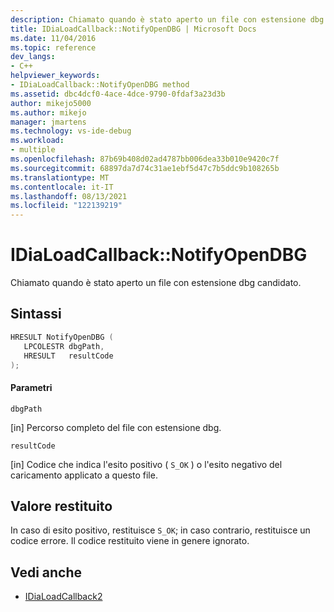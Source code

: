 ```yaml
---
description: Chiamato quando è stato aperto un file con estensione dbg candidato.
title: IDiaLoadCallback::NotifyOpenDBG | Microsoft Docs
ms.date: 11/04/2016
ms.topic: reference
dev_langs:
- C++
helpviewer_keywords:
- IDiaLoadCallback::NotifyOpenDBG method
ms.assetid: dbc4dcf0-4ace-4dce-9790-0fdaf3a23d3b
author: mikejo5000
ms.author: mikejo
manager: jmartens
ms.technology: vs-ide-debug
ms.workload:
- multiple
ms.openlocfilehash: 87b69b408d02ad4787bb006dea33b010e9420c7f
ms.sourcegitcommit: 68897da7d74c31ae1ebf5d47c7b5ddc9b108265b
ms.translationtype: MT
ms.contentlocale: it-IT
ms.lasthandoff: 08/13/2021
ms.locfileid: "122139219"
---
```

# <a name="idialoadcallbacknotifyopendbg"></a>IDiaLoadCallback::NotifyOpenDBG
Chiamato quando è stato aperto un file con estensione dbg candidato.

## <a name="syntax"></a>Sintassi

```C++
HRESULT NotifyOpenDBG ( 
   LPCOLESTR dbgPath,
   HRESULT   resultCode
);
```

#### <a name="parameters"></a>Parametri
 `dbgPath`

[in] Percorso completo del file con estensione dbg.

 `resultCode`

[in] Codice che indica l'esito positivo ( `S_OK` ) o l'esito negativo del caricamento applicato a questo file.

## <a name="return-value"></a>Valore restituito
 In caso di esito positivo, restituisce `S_OK`; in caso contrario, restituisce un codice errore. Il codice restituito viene in genere ignorato.

## <a name="see-also"></a>Vedi anche
- [IDiaLoadCallback2](../../debugger/debug-interface-access/idialoadcallback2.md)
